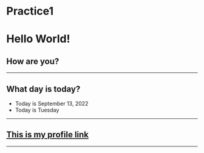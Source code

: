 # Practice1
<h1> Hello World!</h1>
<h2> How are you? </h2>

--------------------------------------------------------------

## What day is today?
* Today is September 13, 2022
* Today is Tuesday

---------------------------------------------------------------
## [This is my profile link](https://makikovaughan.github.io/Bootstrap-Portfolio/)
--------------------------------------------------------------
